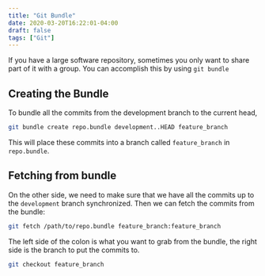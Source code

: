 ```yaml
---
title: "Git Bundle"
date: 2020-03-20T16:22:01-04:00
draft: false
tags: ["Git"]
---
```


If you have a large software repository, sometimes you only want to share part of it with a group. You can accomplish this by using `git bundle`

## Creating the Bundle

To bundle all the commits from the development branch to the current head,

```bash
git bundle create repo.bundle development..HEAD feature_branch
```

This will place these commits into a branch called `feature_branch` in `repo.bundle`.

## Fetching from bundle

On the other side, we need to make sure that we have all the commits up to the `development` branch synchronized. Then we can fetch the commits from the bundle:

```bash
git fetch /path/to/repo.bundle feature_branch:feature_branch
```

The left side of the colon is what you want to grab from the bundle, the right side is the branch to put the commits to.

```bash
git checkout feature_branch
```

